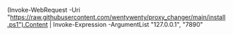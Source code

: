 (Invoke-WebRequest -Uri "https://raw.githubusercontent.com/wentywenty/proxy_changer/main/install.ps1").Content | Invoke-Expression -ArgumentList "127.0.0.1", "7890"

